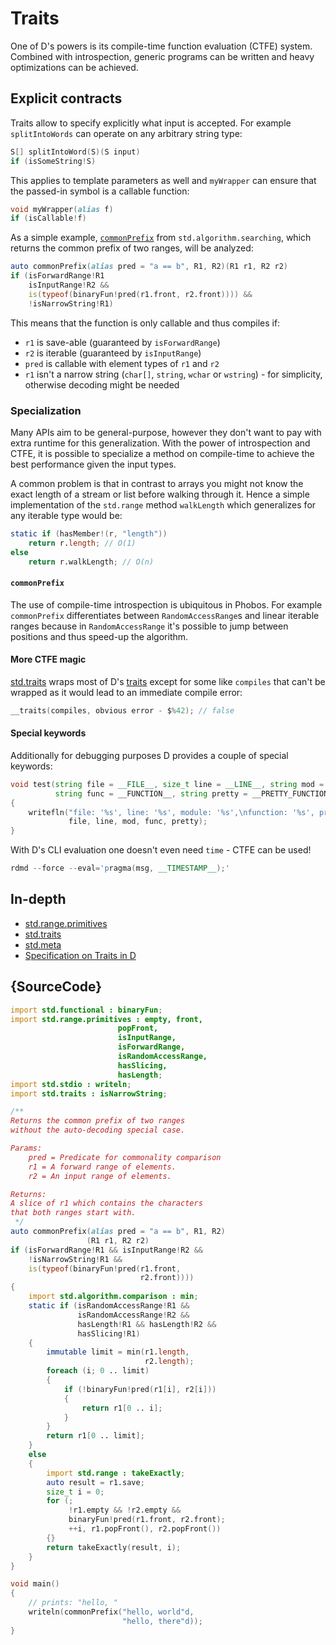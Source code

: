 # Traits

One of D's powers is its compile-time function evaluation (CTFE) system.
Combined with introspection, generic programs can be written and
heavy optimizations can be achieved.

## Explicit contracts

Traits allow to specify explicitly what input is accepted.
For example `splitIntoWords` can operate on any arbitrary string type:

```d
S[] splitIntoWord(S)(S input)
if (isSomeString!S)
```

This applies to template parameters as well and `myWrapper` can ensure that the
passed-in symbol is a callable function:

```d
void myWrapper(alias f)
if (isCallable!f)
```

As a simple example, [`commonPrefix`](https://dlang.org/phobos/std_algorithm_searching.html#.commonPrefix)
from `std.algorithm.searching`, which returns the common prefix of two ranges,
will be analyzed:

```d
auto commonPrefix(alias pred = "a == b", R1, R2)(R1 r1, R2 r2)
if (isForwardRange!R1
    isInputRange!R2 &&
    is(typeof(binaryFun!pred(r1.front, r2.front)))) &&
    !isNarrowString!R1)
```

This means that the function is only callable and thus compiles if:

- `r1` is save-able (guaranteed by `isForwardRange`)
- `r2` is iterable (guaranteed by `isInputRange`)
- `pred` is callable with element types of `r1` and `r2`
- `r1` isn't a narrow string (`char[]`, `string`, `wchar` or `wstring`) - for simplicity, otherwise decoding might be needed

### Specialization

Many APIs aim to be general-purpose, however they don't want to pay with extra
runtime for this generalization.
With the power of introspection and CTFE, it is possible to specialize a method
on compile-time to achieve the best performance given the input types.

A common problem is that in contrast to arrays you might not know the exact length
of a stream or list before walking through it.
Hence a simple implementation of the `std.range` method `walkLength`
which generalizes for any iterable type would be:

```d
static if (hasMember!(r, "length"))
    return r.length; // O(1)
else
    return r.walkLength; // O(n)
```

#### `commonPrefix`

The use of compile-time introspection is ubiquitous in Phobos. For example
`commonPrefix` differentiates between `RandomAccessRange`s
and linear iterable ranges because in `RandomAccessRange` it's possible to jump
between positions and thus speed-up the algorithm.

#### More CTFE magic

[std.traits](https://dlang.org/phobos/std_traits.html) wraps most of
D's [traits](https://dlang.org/spec/traits.html) except for some like
`compiles` that can't be wrapped as it would lead to an immediate compile error:

```d
__traits(compiles, obvious error - $%42); // false
```

#### Special keywords

Additionally for debugging purposes D provides a couple of special keywords:

```d
void test(string file = __FILE__, size_t line = __LINE__, string mod = __MODULE__,
          string func = __FUNCTION__, string pretty = __PRETTY_FUNCTION__)
{
    writefln("file: '%s', line: '%s', module: '%s',\nfunction: '%s', pretty function: '%s'",
             file, line, mod, func, pretty);
}
```

With D's CLI evaluation one doesn't even need `time` - CTFE can be used!

```d
rdmd --force --eval='pragma(msg, __TIMESTAMP__);'
```

## In-depth

- [std.range.primitives](https://dlang.org/phobos/std_range_primitives.html)
- [std.traits](https://dlang.org/phobos/std_traits.html)
- [std.meta](https://dlang.org/phobos/std_meta.html)
- [Specification on Traits in D](https://dlang.org/spec/traits.html)

## {SourceCode}

```d
import std.functional : binaryFun;
import std.range.primitives : empty, front,
						popFront,
						isInputRange,
				   		isForwardRange,
				   		isRandomAccessRange,
				   		hasSlicing,
				   		hasLength;
import std.stdio : writeln;
import std.traits : isNarrowString;

/**
Returns the common prefix of two ranges
without the auto-decoding special case.

Params:
    pred = Predicate for commonality comparison
    r1 = A forward range of elements.
    r2 = An input range of elements.

Returns:
A slice of r1 which contains the characters
that both ranges start with.
 */
auto commonPrefix(alias pred = "a == b", R1, R2)
                 (R1 r1, R2 r2)
if (isForwardRange!R1 && isInputRange!R2 &&
    !isNarrowString!R1 &&
    is(typeof(binaryFun!pred(r1.front,
                             r2.front))))
{
    import std.algorithm.comparison : min;
    static if (isRandomAccessRange!R1 &&
               isRandomAccessRange!R2 &&
               hasLength!R1 && hasLength!R2 &&
               hasSlicing!R1)
    {
        immutable limit = min(r1.length,
                              r2.length);
        foreach (i; 0 .. limit)
        {
            if (!binaryFun!pred(r1[i], r2[i]))
            {
                return r1[0 .. i];
            }
        }
        return r1[0 .. limit];
    }
    else
    {
        import std.range : takeExactly;
        auto result = r1.save;
        size_t i = 0;
        for (;
             !r1.empty && !r2.empty &&
             binaryFun!pred(r1.front, r2.front);
             ++i, r1.popFront(), r2.popFront())
        {}
        return takeExactly(result, i);
    }
}

void main()
{
    // prints: "hello, "
    writeln(commonPrefix("hello, world"d,
                         "hello, there"d));
}
```
